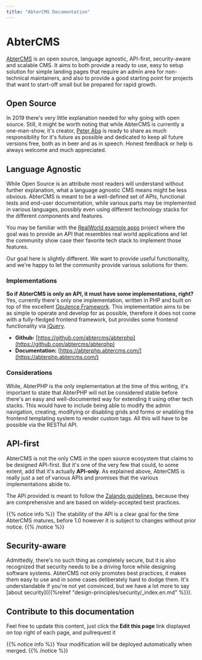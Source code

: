 ```yaml
---
title: "AbterCMS Documentation"
---
```


# AbterCMS

[AbterCMS](https://abtercms.com/) is an open source, language agnostic, API-first, security-aware and scalable CMS. It aims to both provide a ready to use, easy to setup solution for simple landing pages that require an admin area for non-technical maintainers, and also to provide a good starting point for projects that want to start-off small but be prepared for rapid growth.

## Open Source

In 2019 there's very little explanation needed for why going with open source. Still, it might be worth noting that while AbterCMS is currently a one-man-show, it's creator, [Peter Aba](http://peteraba.com/) is ready to share as much responsibility for it's future as possible and dedicated to
keep all future versions free, both as in beer and as in speech. Honest feedback or help is always welcome and much appreciated.

## Language Agnostic

While Open Source is an attribute most readers will understand without further explanation, what a language agnostic CMS means might be less obvious. AbterCMS is meant to be a well-defined set of APIs, functional tests and end-user documentation, while various parts may be implemented in various languages, possibly even using different technology stacks for the different components and features.

You may be familiar with the [RealWorld example apps](https://github.com/gothinkster/realworld) project where the goal was to provide an API that resembles real world applications and let the community show case their favorite tech stack to implement those features.

Our goal here is slightly different. We want to provide useful functionality, and we're happy to let the community provide various solutions for them.

### Implementations

**So if AbterCMS is only an API, it must have some implementations, right?** Yes, currently there's only one implementation, written in PHP and built on top of the excellent [Opulence Framework](https://www.opulencephp.com/).
This implementation aims to be as simple to operate and develop for as possible, therefore it does not come with a fully-fledged frontend framework, but provides some frontend functionality via [jQuery](https://jquery.com/).

  * **Github:** [https://github.com/abtercms/abterphp](https://github.com/abtercms/abterphp)
  * **Documentation:** [https://abterphp.abtercms.com/](https://abterphp.abtercms.com/)

### Considerations

While, AbterPHP is the only implementation at the time of this writing, it's important to state that AbterPHP will not be considered stable before there's an easy and well-documented way for extending it using other tech stacks. This would have to include being able to modify the admin navigation, creating, modifying or disabling grids and forms or
enabling the frontend templating system to render custom tags. All this will have to be possible via the RESTful API.

## API-first

AbterCMS is not the only CMS in the open source ecosystem that claims to be designed API-first. But it's one of the very few that could, to some extent, add that it's actually **API-only**. As explained above, AbterCMS is really just a set of various APIs and promises that the various implementations abide to.

The API provided is meant to follow the [Zalando guidelines](https://github.com/zalando/restful-api-guidelines), because they are comprehensive and are based on widely-accepted best practices.

{{% notice info %}}
The stability of the API is a clear goal for the time AbterCMS matures, before 1.0 however it is subject to changes without prior notice.
{{% /notice %}}

## Security-aware

Admittedly, there's no such thing as completely secure, but it is also recognized that security needs to be a driving force while designing software systems. AbterCMS not only promotes best practices, it makes them easy to use and in some cases deliberately hard to dodge them. It's understandable if you're not yet convinced, but we have a lot more to say [about security]({{%relref "design-principles/security/_index.en.md" %}}).

## Contribute to this documentation
Feel free to update this content, just click the **Edit this page** link displayed on top right of each page, and pullrequest it

{{% notice info %}}
Your modification will be deployed automatically when merged.
{{% /notice %}}

